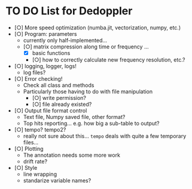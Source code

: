 TO DO List for Dedoppler
==============================

- [○] More speed optimization (numba.jit, vectorization, numpy, etc.)
- [○] Program: parameters
    - currently only half-implemented...
    - [○] matrix compression along time or frequency ...
        - [x] basic functions
        - [○] how to correctly calculate new frequency resolution, etc.?
- [○] logging, logger, logs!
    - log files?
- [○] Error checking!
    - Check all class and methods
    - Particularly those having to do with file manipulation
        - [○] write permission?
        - [○] file already existed?
- [○] Output file format control
    - Text file, Numpy saved file, other format?
    - Top hits reporting... e.g. how big a sub-table to output?
- [○] tempo? tempo2?
    - really not sure about this... `tempo` deals with quite a few temporary files...
- [○] Plotting
    - The annotation needs some more work
    - drift rate?
- [○] Style
    - line wrapping
    - standarize variable names?


